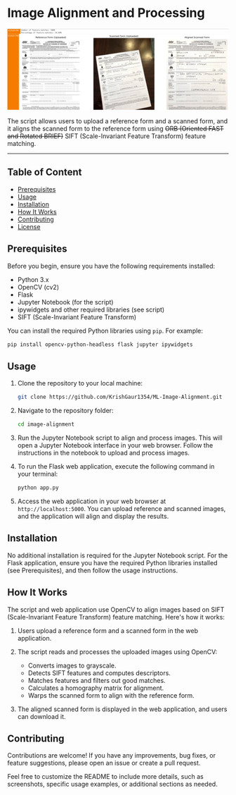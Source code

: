# Image Alignment and Processing

<img src='https://github.com/KrishGaur1354/ML-Image-Alignment/blob/main/image-aligned.png'>

The script allows users to upload a reference form and a scanned form, and it aligns the scanned form to the reference form using ~~ORB (Oriented FAST and Rotated BRIEF)~~ SIFT (Scale-Invariant Feature Transform) feature matching.

---

## Table of Content

- [Prerequisites](#prerequisites)
- [Usage](#usage)
- [Installation](#installation)
- [How It Works](#how-it-works)
- [Contributing](#contributing)
- [License](#license)

## Prerequisites

Before you begin, ensure you have the following requirements installed:

- Python 3.x
- OpenCV (cv2)
- Flask
- Jupyter Notebook (for the script)
- ipywidgets and other required libraries (see script)
- SIFT (Scale-Invariant Feature Transform)

You can install the required Python libraries using `pip`. For example:

```bash
pip install opencv-python-headless flask jupyter ipywidgets
```

## Usage

1. Clone the repository to your local machine:

   ```bash
   git clone https://github.com/KrishGaur1354/ML-Image-Alignment.git
   ```

2. Navigate to the repository folder:

   ```bash
   cd image-alignment
   ```

3. Run the Jupyter Notebook script to align and process images. This will open a Jupyter Notebook interface in your web browser. Follow the instructions in the notebook to upload and process images.

4. To run the Flask web application, execute the following command in your terminal:

   ```bash
   python app.py
   ```

5. Access the web application in your web browser at `http://localhost:5000`. You can upload reference and scanned images, and the application will align and display the results.

## Installation

No additional installation is required for the Jupyter Notebook script. For the Flask application, ensure you have the required Python libraries installed (see Prerequisites), and then follow the usage instructions.

## How It Works

The script and web application use OpenCV to align images based on SIFT (Scale-Invariant Feature Transform) feature matching. Here's how it works:

1. Users upload a reference form and a scanned form in the web application.

2. The script reads and processes the uploaded images using OpenCV:
   - Converts images to grayscale.
   - Detects SIFT features and computes descriptors.
   - Matches features and filters out good matches.
   - Calculates a homography matrix for alignment.
   - Warps the scanned form to align with the reference form.

3. The aligned scanned form is displayed in the web application, and users can download it.

## Contributing

Contributions are welcome! If you have any improvements, bug fixes, or feature suggestions, please open an issue or create a pull request.

Feel free to customize the README to include more details, such as screenshots, specific usage examples, or additional sections as needed.
